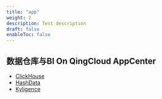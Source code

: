 ```yaml
---
title: "app"
weight: 2
description: Test description
draft: false
enableToc: false
---
```


## 数据仓库与BI On QingCloud AppCenter

*   [ClickHouse](app_clickhouse/index.html)
*   [HashData](http://docs.hashdata.cn/v2.2/)
*   [Kyligence](https://kyligence.io/zh/blog/tutorial-about-how-to-use-kyligence-enterprise-on-qingyun-appcenter/?utm_source=qingcloud&utm_medium=marketplace)